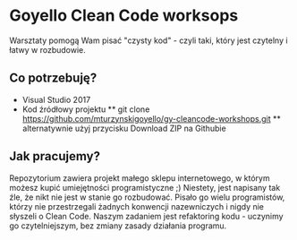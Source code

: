 # Goyello Clean Code worksops
Warsztaty pomogą Wam pisać "czysty kod" - czyli taki, który jest czytelny i łatwy w rozbudowie.
## Co potrzebuję?
* Visual Studio 2017
* Kod źródłowy projektu
** git clone https://github.com/mturzynskigoyello/gy-cleancode-workshops.git
** alternatywnie użyj przycisku Download ZIP na Githubie
## Jak pracujemy?
Repozytorium zawiera projekt małego sklepu internetowego, w którym możesz kupić umiejętności programistyczne ;)
Niestety, jest napisany tak źle, że nikt nie jest w stanie go rozbudować. Pisało go wielu programistów, którzy nie przestrzegali żadnych konwencji nazewniczych i nigdy nie słyszeli o Clean Code.
Naszym zadaniem jest refaktoring kodu - uczynimy go czytelniejszym, bez zmiany zasady działania programu.